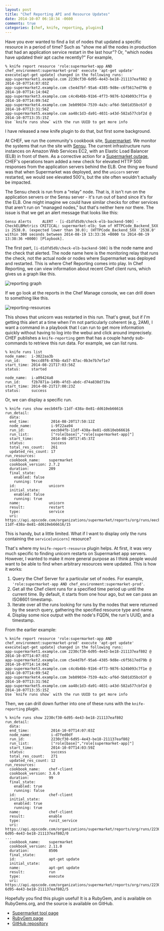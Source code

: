 ```yaml
---
layout: post
title: "Chef Reporting API and Resource Updates"
date: 2014-10-07 06:18:34 -0600
comments: true
categories: [chef, knife, reporting, plugins]
---
```


Have you ever wanted to find a list of nodes that updated a specific resource in a period of time? Such as "show me all the nodes in production that had an application service restart in the last hour"? Or, "which nodes have updated their apt cache recently?" For example,

```
% knife report resource 'role:supermarket-app AND chef_environment:supermarket-prod' execute 'apt-get update'
execute[apt-get update] changed in the following runs:
app-supermarket1.example.com 2230cf30-6d95-4e43-be18-211137eaf802 @ 2014-10-07T14:07:03Z
app-supermarket2.example.com c5e4d7bf-95a6-4385-9d8e-c6f5617ed79b @ 2014-10-07T14:14:04Z
app-supermarket3.example.com c4c4b4bb-91b6-4f73-9876-b24b093c7f1e @ 2014-10-07T14:09:54Z
app-supermarket4.example.com 3eb09034-7539-4a3c-af6d-5b01d35bc63f @ 2014-10-07T13:31:56Z
app-supermarket5.example.com aa48c1d3-da91-4031-a43d-582a577cbf2d @ 2014-10-07T13:35:15Z
Use `knife runs show` with the run UUID to get more info
```

I have released a new knife plugin to do that, but first some background.

At CHEF, we run the community's cookbook site, [Supermarket](https://supermarket.getchef.com). We monitor the systems that run the site with [Sensu](http://sensuapp.org). The current infrastructure runs instances on Amazon Web Services EC2, with an Elastic Load Balancer (ELB) in front of them. As a corrective action for a [Supermarket outage](https://www.getchef.com/blog/2014/07/10/supermarket-intermittent-unresponsiveness-postmortem/), CHEF's operations team added a new check for elevated HTTP 500 responses from the application servers behind the ELB. One thing we found was that when Supermarket was deployed, and the `unicorn` server restarted, we would see elevated 500's, but the site often wouldn't actually be impacted.

The Sensu check is run from a "relay" node. That is, it isn't run on the application servers or the Sensu server - it's run out of band since it's for the ELB. One might imagine we could have similar checks for other services that aren't run on "managed nodes," but that's neither here nor there. The issue is that we get an alert message that looks like this:

```
Sensu Alerts	 ALERT - [i-d1dfd5d9/check-elb-backend-500] - CheckELBMetrics CRITICAL: supermarket-elb; Sum of HTTPCode_Backend_5XX is 2538.0. (expected lower than 30.0); (HTTPCode_Backend_5XX '2538.0' within 300 seconds between 2014-08-19 13:33:36 +0000 to 2014-08-19 13:38:36 +0000) [Playbook].
```

The first part, `[i-d1dfd5d9/check-elb-backend-500]` is the node name and the check that alerted. The node name here is the monitoring relay that runs the check, not the actual node or nodes where Supermarket was deployed and restarted. This is where Chef Reporting comes into play. In Chef Reporting, we can view information about recent Chef client runs, which gives us a graph like this.

![reporting graph](/assets/images/reporting-graph.png)

If we go look at the reports in the Chef Manage console, we can drill down to something like this.

![reporting-resources](/assets/images/reporting-resources.png)

This shows that unicorn was restarted in this run. That's great, but if I'm getting this alert at a time when I'm not particularly coherent (e.g, 2AM), I want a command in a playbook that I can run to get more information quickly without having to log into the webui and click around imprecisely. CHEF publishes a `knife-reporting` gem that has a couple handy sub-commands to retrieve this run data. For example, we can list runs.

```
% knife runs list
node_name:  i-3022aa3b
run_id:     9eccd8f6-876b-4a57-87ac-0b3e7b7ef1e7
start_time: 2014-08-21T17:03:56Z
status:     started

node_name:  i-a09424a8
run_id:     f2b7871a-149b-4fd3-abdc-d74a838d719a
start_time: 2014-08-21T17:00:23Z
status:     success
```

Or, we can display a specific run.

```
% knife runs show eecb04fb-11df-438a-8e81-dd610eb66616
run_detail:
  data:
  end_time:          2014-08-20T17:50:12Z
  node_name:         i-9f22aa94
  run_id:            eecb04fb-11df-438a-8e81-dd610eb66616
  run_list:          ["role[base]","role[supermarket-app]"]
  start_time:        2014-08-20T17:45:37Z
  status:            success
  total_res_count:   261
  updated_res_count: 17
run_resources:
  cookbook_name:    supermarket
  cookbook_version: 2.7.2
  duration:         209
  final_state:
    enabled: false
    running: true
  id:               unicorn
  initial_state:
    enabled: false
    running: true
  name:             unicorn
  result:           restart
  type:             service
  uri:              https://api.opscode.com/organizations/supermarket/reports/org/runs/eecb04fb-11df-438a-8e81-dd610eb66616/15
```

This is handy, but a little limited. What if I want to display only the runs containing the `service[unicorn]` resource?

That's where my `knife-report-resource` plugin helps. At first, it was very much specific to finding unicorn restarts on Supermarket app servers. However, I wanted to make it more general purpose as I think people would want to be able to find when arbitrary resources were updated. This is how it works:

1. Query the Chef Server for a particular set of nodes. For example, `'role:supermarket-app AND chef_environment:supermarket-prod'`.
2. Get all the Chef client runs for a specified time period up until the current time. By default, it starts from one hour ago, but we can pass an ISO8601 timestamp.
3. Iterate over all the runs looking for runs by the nodes that were returned by the search query, gathering the specified resource type and name.
4. Display some nice output with the node's FQDN, the run's UUID, and a timestamp.

From the earlier example:

```
% knife report resource 'role:supermarket-app AND chef_environment:supermarket-prod' execute 'apt-get update'
execute[apt-get update] changed in the following runs:
app-supermarket1.example.com 2230cf30-6d95-4e43-be18-211137eaf802 @ 2014-10-07T14:07:03Z
app-supermarket2.example.com c5e4d7bf-95a6-4385-9d8e-c6f5617ed79b @ 2014-10-07T14:14:04Z
app-supermarket3.example.com c4c4b4bb-91b6-4f73-9876-b24b093c7f1e @ 2014-10-07T14:09:54Z
app-supermarket4.example.com 3eb09034-7539-4a3c-af6d-5b01d35bc63f @ 2014-10-07T13:31:56Z
app-supermarket5.example.com aa48c1d3-da91-4031-a43d-582a577cbf2d @ 2014-10-07T13:35:15Z
Use `knife runs show` with the run UUID to get more info
```

Then, we can drill down further into one of these runs with the `knife-reporting` plugin.

```
% knife runs show 2230cf30-6d95-4e43-be18-211137eaf802
run_detail:
  data:
  end_time:          2014-10-07T14:07:03Z
  node_name:         i-d7fed0df
  run_id:            2230cf30-6d95-4e43-be18-211137eaf802
  run_list:          ["role[base]","role[supermarket-app]"]
  start_time:        2014-10-07T14:03:59Z
  status:            success
  total_res_count:   271
  updated_res_count: 12
run_resources:
  cookbook_name:    chef-client
  cookbook_version: 3.6.0
  duration:         99
  final_state:
    enabled: true
    running: false
  id:               chef-client
  initial_state:
    enabled: true
    running: true
  name:             chef-client
  result:           enable
  type:             runit_service
  uri:              https://api.opscode.com/organizations/supermarket/reports/org/runs/2230cf30-6d95-4e43-be18-211137eaf802/0
...
  cookbook_name:    supermarket
  cookbook_version: 2.11.0
  duration:         8506
  final_state:
  id:               apt-get update
  initial_state:
  name:             apt-get update
  result:           run
  type:             execute
  uri:              https://api.opscode.com/organizations/supermarket/reports/org/runs/2230cf30-6d95-4e43-be18-211137eaf802/5
```

Hopefully you find this plugin useful! It is a RubyGem, and is available on RubyGems.org, and the source is available on GitHub.

* [Supermarket tool page](https://supermarket.getchef.com/tools/knife-report-resource)
* [RubyGem page](https://rubygems.org/gems/knife-report-resource)
* [GitHub repository](https://github.com/jtimberman/knife-report-resource)
